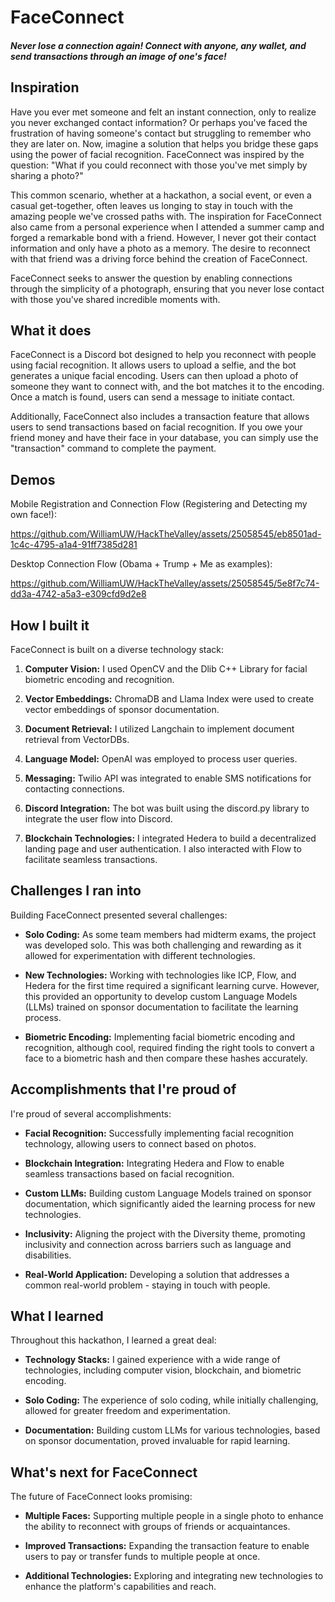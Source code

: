 # FaceConnect

##### Never lose a connection again! Connect with anyone, any wallet, and send transactions through an image of one's face!

## Inspiration

Have you ever met someone and felt an instant connection, only to realize you never exchanged contact information? Or perhaps you've faced the frustration of having someone's contact but struggling to remember who they are later on. Now, imagine a solution that helps you bridge these gaps using the power of facial recognition. FaceConnect was inspired by the question: "What if you could reconnect with those you've met simply by sharing a photo?"

This common scenario, whether at a hackathon, a social event, or even a casual get-together, often leaves us longing to stay in touch with the amazing people we've crossed paths with. The inspiration for FaceConnect also came from a personal experience when I attended a summer camp and forged a remarkable bond with a friend. However, I never got their contact information and only have a photo as a memory. The desire to reconnect with that friend was a driving force behind the creation of FaceConnect.

FaceConnect seeks to answer the question by enabling connections through the simplicity of a photograph, ensuring that you never lose contact with those you've shared incredible moments with.

## What it does

FaceConnect is a Discord bot designed to help you reconnect with people using facial recognition. It allows users to upload a selfie, and the bot generates a unique facial encoding. Users can then upload a photo of someone they want to connect with, and the bot matches it to the encoding. Once a match is found, users can send a message to initiate contact.

Additionally, FaceConnect also includes a transaction feature that allows users to send transactions based on facial recognition. If you owe your friend money and have their face in your database, you can simply use the "transaction" command to complete the payment.

## Demos

Mobile Registration and Connection Flow (Registering and Detecting my own face!):


https://github.com/WilliamUW/HackTheValley/assets/25058545/eb8501ad-1c4c-4795-a1a4-91ff7385d281


Desktop Connection Flow (Obama + Trump + Me as examples):


https://github.com/WilliamUW/HackTheValley/assets/25058545/5e8f7c74-dd3a-4742-a5a3-e309cfd9d2e8



## How I built it

FaceConnect is built on a diverse technology stack:

1. **Computer Vision:** I used OpenCV and the Dlib C++ Library for facial biometric encoding and recognition.

2. **Vector Embeddings:** ChromaDB and Llama Index were used to create vector embeddings of sponsor documentation.

3. **Document Retrieval:** I utilized Langchain to implement document retrieval from VectorDBs.

4. **Language Model:** OpenAI was employed to process user queries.

5. **Messaging:** Twilio API was integrated to enable SMS notifications for contacting connections.

6. **Discord Integration:** The bot was built using the discord.py library to integrate the user flow into Discord.

7. **Blockchain Technologies:** I integrated Hedera to build a decentralized landing page and user authentication. I also interacted with Flow to facilitate seamless transactions.

## Challenges I ran into

Building FaceConnect presented several challenges:

- **Solo Coding:** As some team members had midterm exams, the project was developed solo. This was both challenging and rewarding as it allowed for experimentation with different technologies.

- **New Technologies:** Working with technologies like ICP, Flow, and Hedera for the first time required a significant learning curve. However, this provided an opportunity to develop custom Language Models (LLMs) trained on sponsor documentation to facilitate the learning process.

- **Biometric Encoding:** Implementing facial biometric encoding and recognition, although cool, required finding the right tools to convert a face to a biometric hash and then compare these hashes accurately.

## Accomplishments that I're proud of

I're proud of several accomplishments:

- **Facial Recognition:** Successfully implementing facial recognition technology, allowing users to connect based on photos.

- **Blockchain Integration:** Integrating Hedera and Flow to enable seamless transactions based on facial recognition.

- **Custom LLMs:** Building custom Language Models trained on sponsor documentation, which significantly aided the learning process for new technologies.

- **Inclusivity:** Aligning the project with the Diversity theme, promoting inclusivity and connection across barriers such as language and disabilities.

- **Real-World Application:** Developing a solution that addresses a common real-world problem - staying in touch with people.

## What I learned

Throughout this hackathon, I learned a great deal:

- **Technology Stacks:** I gained experience with a wide range of technologies, including computer vision, blockchain, and biometric encoding.

- **Solo Coding:** The experience of solo coding, while initially challenging, allowed for greater freedom and experimentation.

- **Documentation:** Building custom LLMs for various technologies, based on sponsor documentation, proved invaluable for rapid learning.

## What's next for FaceConnect

The future of FaceConnect looks promising:

- **Multiple Faces:** Supporting multiple people in a single photo to enhance the ability to reconnect with groups of friends or acquaintances.

- **Improved Transactions:** Expanding the transaction feature to enable users to pay or transfer funds to multiple people at once.

- **Additional Technologies:** Exploring and integrating new technologies to enhance the platform's capabilities and reach.
